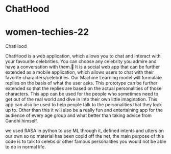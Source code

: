 # ChatHood
# women-techies-22
ChatHood

ChatHood is a web application, which allows you to chat and interact with your favourite celebrities.
You can choose any celebrity you admire and have a conversation with them.📱
It is a social web app that can be further extended as a mobile application, which allows users to chat with their favorite characters/celebrities. Our Machine Learning model will formulate replies on the basis of what the user asks. This prototype can be further extended so that the replies are based on the actual personalities of those characters.
This app can be used for the people who sometimes need to get out of the real world and dive in into their own little imagination. This app can also be used to help people talk to the personalities that they look up to. 
Other than this it will also be a really fun and entertaining app for the audience of every age group and what better than taking advice from Gandhi himself.

we used RASA in python to use ML through it,
defined intents and utters on our own so no material has been copid off the net,
the main purpose of this code is to talk to celebs or other famous personalities you would not be able to do in normal life.
